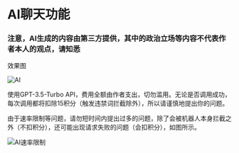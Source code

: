 # AI聊天功能

### **注意，AI生成的内容由第三方提供，其中的政治立场等内容不代表作者本人的观点，请知悉**

效果图

![AI](https://api.flweb.cn/doc/image/ai.jpg)

使用GPT-3.5-Turbo API，费用全额由作者支出，切勿滥用。无论是否调用成功，每次调用都将扣除15积分（触发违禁词拦截除外），所以请谨慎地提出你的问题。

由于速率限制等问题，请勿短时间内提出过多的问题，除了会被机器人本身拦截之外（不扣积分），还可能出现请求失败的问题（会扣积分），如图所示。

![AI速率限制](https://api.flweb.cn/doc/image/ai2.jpg)